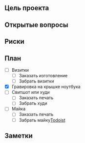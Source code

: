 ## Цель проекта
## Открытые вопросы
## Риски
## План
- [ ] Визитки
	- [ ] Заказать изготовление
	- [ ] Забрать визитки
- [x] Гравировка на крышке ноутбука
- [ ] Свитшот или худи
	- [ ] Заказать печать
	- [ ] Забрать худи
- [ ] Майка
	- [ ] Заказать печать
	- [ ] Забрать майку[Todoist](https://app.todoist.com/showTask?id=7253289542&sync_id=7253289542)
## Заметки